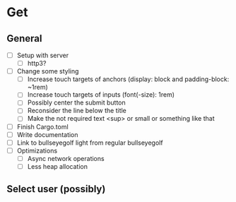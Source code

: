 # Get
## General
- [ ] Setup with server
    - [ ] http3?
- [ ] Change some styling 
    - [ ] Increase touch targets of anchors (display: block and padding-block: ~1rem)
    - [ ] Increase touch targets of inputs (font(-size): 1rem)
    - [ ] Possibly center the submit button
    - [ ] Reconsider the line below the title
    - [ ] Make the not required text \<sup\> or small or something like that
- [ ] Finish Cargo.toml
- [ ] Write documentation
- [ ] Link to bullseyegolf light from regular bullseyegolf
- [ ] Optimizations
    - [ ] Async network operations
    - [ ] Less heap allocation

## Select user (possibly)
